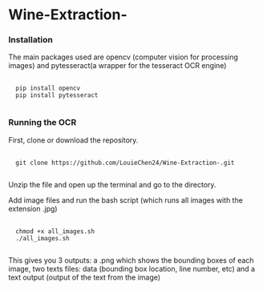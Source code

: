 # Wine-Extraction-

<h3> Installation </h3>

The main packages used are opencv (computer vision for processing images) and pytesseract(a wrapper for the tesseract OCR engine)


<pre>
  <code>
  pip install opencv 
  pip install pytesseract
  </code>
</pre>

<h3> Running the OCR </h3> 

First, clone or download the repository. 

<pre>
  <code>
  git clone https://github.com/LouieChen24/Wine-Extraction-.git
  </code>
</pre>

Unzip the file and open up the terminal and go to the directory. 

Add image files and run the bash script (which runs all images with the extension .jpg)


<pre>
  <code>
  chmod +x all_images.sh
  ./all_images.sh
  </code>
</pre>

This gives you 3 outputs: a .png which shows the bounding boxes of each image, two texts files: data (bounding box location, line number, etc) and a text output (output of the text from the image) 

